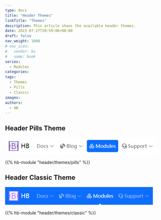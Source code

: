 ```yaml
---
type: docs
title: "Header Themes"
linkTitle: "Themes"
description: This article shows the available header themes.
date: 2023-07-27T20:59:06+08:00
draft: false
nav_weight: 1000
# nav_icon:
#   vendor: bs
#   name: book
series:
  - Modules
categories:
tags:
  - Themes
  - Pills
  - Classic
images:
authors:
  - HB
---
```


## Header Pills Theme

![Header pills theme](pills.png#center)

{{% hb-module "header/themes/pills" %}}

## Header Classic Theme

![Header classic theme](classic.png#center)

{{% hb-module "header/themes/classic" %}}
